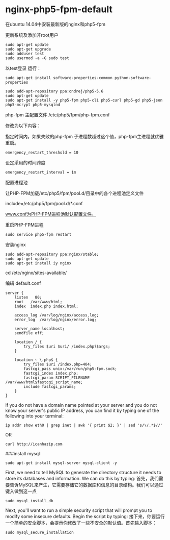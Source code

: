 # nginx-php5-fpm-default
在ubuntu 14.04中安装最新版的nginx和php5-fpm

更新系统及添加非root用户
```
sudo apt-get update
sudo apt-get upgrade
sudo adduser test
sudo usermod -a -G sudo test
```

以test登录
运行：
```
sudo apt-get install software-properties-common python-software-properties

sudo add-apt-repository ppa:ondrej/php5-5.6
sudo apt-get update
sudo apt-get install -y php5-fpm php5-cli php5-curl php5-gd php5-json php5-mcrypt php5-mysqlnd
```

php-fpm 主配置文件
/etc/php5/fpm/php-fpm.conf

修改为以下内容：

指定时间内，如果失败的php-fpm 子进程数超过这个值，php-fpm主进程就优雅重启。
```
emergency_restart_threshold = 10
```

设定采用的时间跨度
```
emergency_restart_interval = 1m
```

配置进程池

让PHP-FPM加载/etc/php5/fpm/pool.d/目录中的各个进程池定义文件

include=/etc/php5/fpm/pool.d/*.conf

www.conf为PHP-FPM进程池默认配置文件。


重启PHP-FPM进程
```
sudo service php5-fpm restart
```

安装nginx
```
sudo add-apt-repository ppa:nginx/stable;
sudo apt-get update
sudo apt-get install iy nginx
```

cd /etc/nginx/sites-available/

编辑 default.conf

```
server {
    listen   80;
    root   /var/www/html;
    index  index.php index.html;

    access_log /var/log/nginx/access.log;
    error_log  /var/log/nginx/error.log;

    server_name localhost;
    sendfile off;

    location / {
        try_files $uri $uri/ /index.php?$args;
    }

    location ~ \.php$ {
        try_files $uri /index.php=404;
        fastcgi_pass unix:/var/run/php5-fpm.sock;
        fastcgi_index index.php;
        fastcgi_param SCRIPT_FILENAME /var/www/html$fastcgi_script_name;
        include fastcgi_params;
    }
}

```


If you do not have a domain name pointed at your server and you do not know your server's public IP address, you can find it by typing one of the following into your terminal:
```
ip addr show eth0 | grep inet | awk '{ print $2; }' | sed 's/\/.*$//'
```

OR

```
curl http://icanhazip.com
```

###install mysql
```
sudo apt-get install mysql-server mysql-client -y 
```
First, we need to tell MySQL to generate the directory structure it needs to store its databases and information. We can do this by typing:
首先，我们需要告诉MySQL来产生，它需要存储它的数据库和信息的目录结构。我们可以通过键入做到这一点
```
sudo mysql_install_db
```

Next, you'll want to run a simple security script that will prompt you to modify some insecure defaults. Begin the script by typing:
接下来，你要运行一个简单的安全脚本，会提示你修改了一些不安全的默认值。首先输入脚本：

```
sudo mysql_secure_installation
```
